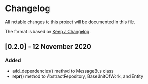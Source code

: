 # Changelog

All notable changes to this project will be documented in this file.

The format is based on [Keep a Changelog](https://keepachangelog.com/en/1.0.0/).

## [0.2.0] - 12 November 2020
### Added
- add_dependencies() method to MessageBus class
- __repr__() method to AbstractRepository, BaseUnitOfWork, and Entity
